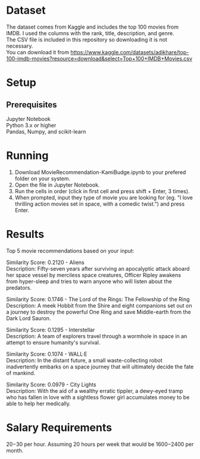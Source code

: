 # Dataset
The dataset comes from Kaggle and includes the top 100 movies from IMDB. I used the columns with the rank, title, description, and genre.\
The CSV file is included in this repository so downloading it is not necessary.\
You can download it from 
https://www.kaggle.com/datasets/adikhare/top-100-imdb-movies?resource=download&select=Top+100+IMDB+Movies.csv

# Setup
## Prerequisites
Jupyter Notebook\
Python 3.x or higher\
Pandas, Numpy, and scikit-learn

# Running
1. Download MovieRecommendation-KamiBudge.ipynb to your prefered folder on your system.
2. Open the file in Jupyter Notebook.
3. Run the cells in order (click in first cell and press shift + Enter, 3 times).
4. When prompted, input they type of movie you are looking for (eg. "I love thrilling action movies set in space, with a comedic twist.") and press Enter.

# Results
Top 5 movie recommendations based on your input:

Similarity Score: 0.2120 - Aliens\
   Description: Fifty-seven years after surviving an apocalyptic attack aboard her space vessel by merciless space creatures, Officer Ripley awakens from hyper-sleep and tries to warn anyone who will listen about the predators.

Similarity Score: 0.1746 - The Lord of the Rings: The Fellowship of the Ring\
   Description: A meek Hobbit from the Shire and eight companions set out on a journey to destroy the powerful One Ring and save Middle-earth from the Dark Lord Sauron.

Similarity Score: 0.1295 - Interstellar\
   Description: A team of explorers travel through a wormhole in space in an attempt to ensure humanity's survival.

Similarity Score: 0.1074 - WALL·E\
   Description: In the distant future, a small waste-collecting robot inadvertently embarks on a space journey that will ultimately decide the fate of mankind.

Similarity Score: 0.0979 - City Lights\
   Description: With the aid of a wealthy erratic tippler, a dewy-eyed tramp who has fallen in love with a sightless flower girl accumulates money to be able to help her medically.

# Salary Requirements
$20-$30 per hour. Assuming 20 hours per week that would be $1600-$2400 per month.
